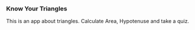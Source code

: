 ### Know Your Triangles
This is an app about triangles. Calculate Area, Hypotenuse and take a quiz.
